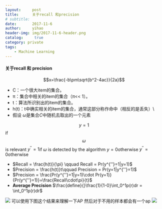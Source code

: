 ```yaml
---
layout:     post
title:      关于recall 和precision
# subtitle:   
date:       2017-11-6
author:     yihao
header-img: img/2017-11-6-header.png
catalog: 	 true
category: private 
tags:
    - Machine Learning 
---
```


#### 关于recall 和 precision
<script type="text/javascript" src="http://cdn.mathjax.org/mathjax/latest/MathJax.js?config=default"></script>


$$x=\frac{-b\pm\sqrt{b^2-4ac}}{2a}$$
+ C：一个很大item的集合。
+ π：集合中相关的item的集合（π<< 1）。
+ t：算法所识别出的item的集合。
+ h(t)：t中确实相关的item的集合，通常这部分称作命中（相反的是丢失）\
+ 假设 $\omega$是集合$C$中随机去取出的一个元素

$$ y=1$$ if $$\omega$$ is relevant
$y^{''}=1$if $\omega$ is detected by the algorithm
$y=0$otherwise
$y^{''}=0$otherwise
* $Recall = \frac{h(t)}{\pi} \qquad Recall = Pr(y^{''}=1|y=1)$
* $Precision = \frac{h(t)}t\qquad Precision = Pr(y=1|y^{''}=1)$
* $Precision = \frac{Pr(y^{''}=1|y=1)\cdot Pr(y=1)}{Pr(y^{''}=1)}=\frac{Recall\cdot\pi}{t}$
* **Average Precision** $\frac{define}{}\frac{1}{1-0}\int_0^1p(r)dr = \int_0^1p(r)dr$
<img src = 'https://i.imgur.com/2gVFJzE.png'>
可以使用下图这个结果来理解一下AP 然后对于不用的样本都会有一个ap
<img src = 'https://i.imgur.com/uqbTuUq.png'>

